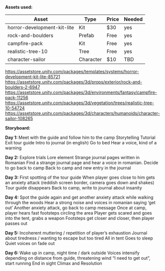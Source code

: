 <b>Assets used:</b>

| Asset	| Type	| Price | Needed |
|---|----|---|---|
| horror-development-kit-lite |	Kit |	$30 | yes |
| rock-and-boulders |	Prefab | Free | yes |
| campfire-pack | Kit | Free | yes |
| realistic-tree-10 | Tree | Free | yes |
| character-sailor | Character | $10 | TBD |

https://assetstore.unity.com/packages/templates/systems/horror-development-kit-lite-85721<br>
https://assetstore.unity.com/packages/3d/props/exterior/rock-and-boulders-2-6947<br>
https://assetstore.unity.com/packages/3d/environments/fantasy/campfire-pack-11256 <br>
https://assetstore.unity.com/packages/3d/vegetation/trees/realistic-tree-10-54724 <br>
https://assetstore.unity.com/packages/3d/characters/humanoids/character-sailor-108265 <br>

<b>Storyboard:</b>

<b>Day 1: </b>
Meet with the guide and follow him to the camp
Storytelling
Tutorial
Exit tour guide
Intro to journal (in english)
Go to bed
Hear a voice, kind of a warning

<b>Day 2:</b>
Explore trials 
Lore element
Strange journal pages written in Romanian
Find a strange journal page and hear a voice in romanian. Decide to go back to camp
Back to camp and new entry in the journal

<b>Day 3:</b>
First spotting of the tour guide
When player goes close to him gets an anxiety attack (reddish screen border, camera goes down and shakes)
Tour guide disappears 
Back to camp, write to journal about insanity

<b>Day 4:</b>
Spot the guide again and get another anxiety attack while walking through the woods
Hear a strong noise and voices in romanian saying ‘get out’
Another anxiety attack, go back to camp message
Once at camp, player hears fast footsteps circling the area
Player gets scared and goes into the tent, grabs a weapon
Footsteps get closer and closer, then player passes out


<b>Day 5:</b>
Incoherent muttering / repetition of player’s exhaustion
Journal about tiredness / wanting to escape but too tired 
All in tent
Goes to sleep
Quiet voices on fade out  

<b>Day 6: </b>
Wake up in camp, night time / dark outside
Voices intensify depending on distance from guide, threatening wind
“I need to get out”, start running
End in sight
Climax and Resolution

